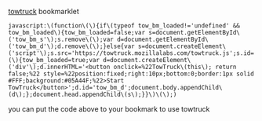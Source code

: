 [towtruck](https://github.com/mozilla/towtruck) bookmarklet

~~~~
javascript:\(function\(\){if\(typeof tow_bm_loaded!='undefined' && tow_bm_loaded\){tow_bm_loaded=false;var s=document.getElementById\('tow_bm_s'\);s.remove\(\);var d=document.getElementById\('tow_bm_d'\);d.remove\(\);}else{var s=document.createElement\('script'\);s.src='https://towtruck.mozillalabs.com/towtruck.js';s.id='tow_bm_s';s.onload=function\(\){tow_bm_loaded=true;var d=document.createElement\('div'\);d.innerHTML='<button onclick=%22TowTruck\(this\); return false;%22 style=%22position:fixed;right:10px;bottom:0;border:1px solid #FFF;background:#05A44F;%22>Start TowTruck</button>';d.id='tow_bm_d';document.body.appendChild\(d\);};document.head.appendChild\(s\);}}\)\(\);) 
~~~~

you can put the code above to your bookmark to use towtruck
